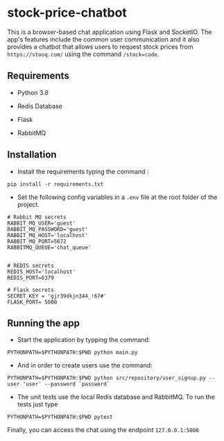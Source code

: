 
# stock-price-chatbot



This is a browser-based chat application using Flask and SocketIO. The app's features include the common user communication and it also provides a chatbot that allows users to request stock prices from `https://stooq.com/`  using the command `/stock=code`.



## Requirements

* Python 3.8

* Redis Database

* Flask

* RabbitMQ



## Installation

* Install the requirements typing the command :
```
pip install -r requirements.txt
```
* Set the following config variables in a `.env` file at the root folder of the project.
```
# Rabbit MQ secrets
RABBIT_MQ_USER='guest'
RABBIT_MQ_PASSWORD='guest'
RABBIT_MQ_HOST='localhost'
RABBIT_MQ_PORT=5672
RABBITMQ_QUEUE='chat_queue'


# REDIS secrets
REDIS_HOST='localhost'
REDIS_PORT=6379

# Flask secrets
SECRET_KEY = 'gjr39dkjn344_!67#'
FLASK_PORT= 5000
```

## Running the app
* Start the application by typping the command:
```
PYTHONPATH=$PYTHONPATH:$PWD python main.py
```

* And in order to create users use the command:
```
PYTHONPATH=$PYTHONPATH:$PWD python src/repository/user_signup.py --user 'user' --password `password`
```

* The unit tests use the local Redis database and RabbitMQ. To run the tests just type
```
PYTHONPATH=$PYTHONPATH:$PWD pytest
```

Finally, you can access the chat using the endpoint `127.0.0.1:5000`